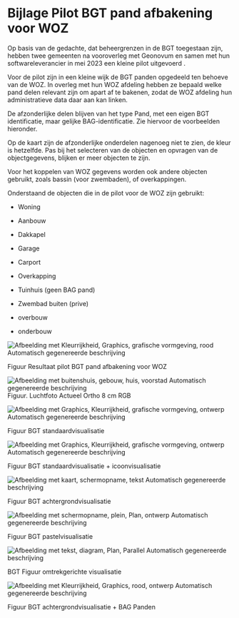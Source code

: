 # Bijlage Pilot BGT pand afbakening voor WOZ

Op basis van de gedachte, dat beheergrenzen in de BGT toegestaan zijn, hebben
twee gemeenten na vooroverleg met Geonovum en samen met hun softwareleverancier
in mei 2023 een kleine pilot uitgevoerd .

Voor de pilot zijn in een kleine wijk de BGT panden opgedeeld ten behoeve van de
WOZ. In overleg met hun WOZ afdeling hebben ze bepaald welke pand delen relevant
zijn om apart af te bakenen, zodat de WOZ afdeling hun administratieve data daar
aan kan linken.

De afzonderlijke delen blijven van het type Pand, met een eigen BGT
identificatie, maar gelijke BAG-identificatie. Zie hiervoor de voorbeelden
hieronder.

Op de kaart zijn de afzonderlijke onderdelen nagenoeg niet te zien, de kleur is
hetzelfde. Pas bij het selecteren van de objecten en opvragen van de
objectgegevens, blijken er meer objecten te zijn.

Voor het koppelen van WOZ gegevens worden ook andere objecten gebruikt, zoals
bassin (voor zwembaden), of overkappingen.

Onderstaand de objecten die in de pilot voor de WOZ zijn gebruikt:

-   Woning

-   Aanbouw

-   Dakkapel

-   Garage

-   Carport

-   Overkapping

-   Tuinhuis (geen BAG pand)

-   Zwembad buiten (prive)

-   overbouw

-   onderbouw

![Afbeelding met Kleurrijkheid, Graphics, grafische vormgeving, rood Automatisch
gegenereerde beschrijving](media/ca7353e7cf6df8cfece8af4c7738020e.png)

Figuur Resultaat pilot BGT pand afbakening voor WOZ

![Afbeelding met buitenshuis, gebouw, huis, voorstad Automatisch gegenereerde
beschrijving](media/5e07d17924a950175f141c04da98f629.png) Figuur. Luchtfoto
Actueel Ortho 8 cm RGB

![Afbeelding met Graphics, Kleurrijkheid, grafische vormgeving, ontwerp
Automatisch gegenereerde
beschrijving](media/d72942a9c3584957f8602eb3cf37464e.png)

Figuur BGT standaardvisualisatie

![Afbeelding met Graphics, Kleurrijkheid, grafische vormgeving, ontwerp
Automatisch gegenereerde
beschrijving](media/c18dcf71730b5c7c5e3af0aa60b16bb3.png)

Figuur BGT standaardvisualisatie + icoonvisualisatie

![Afbeelding met kaart, schermopname, tekst Automatisch gegenereerde
beschrijving](media/2c4385a51f12c6754758836af40476a9.png)

Figuur BGT achtergrondvisualisatie

![Afbeelding met schermopname, plein, Plan, ontwerp Automatisch gegenereerde
beschrijving](media/2e34ae57dc8cf1da460b64ada022f1d4.png)

Figuur BGT pastelvisualisatie

![Afbeelding met tekst, diagram, Plan, Parallel Automatisch gegenereerde
beschrijving](media/4ccb3380e6c1fa24537ff1780954b531.png)

BGT Figuur omtrekgerichte visualisatie

![Afbeelding met Kleurrijkheid, Graphics, rood, ontwerp Automatisch gegenereerde
beschrijving](media/f659a18deece23284ef86311fe369003.png)

Figuur BGT achtergrondvisualisatie + BAG Panden
